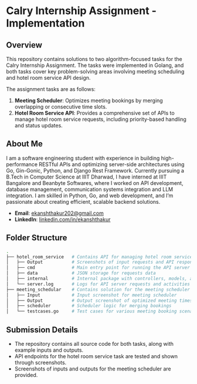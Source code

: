 # Calry Internship Assignment - Implementation

## Overview

This repository contains solutions to two algorithm-focused tasks for the Calry Internship Assignment. The tasks were implemented in Golang, and both tasks cover key problem-solving areas involving meeting scheduling and hotel room service API design.

The assignment tasks are as follows:
1. **Meeting Scheduler**: Optimizes meeting bookings by merging overlapping or consecutive time slots.
2. **Hotel Room Service API**: Provides a comprehensive set of APIs to manage hotel room service requests, including priority-based handling and status updates.

## About Me

I am a software engineering student with experience in building high-performance RESTful APIs and optimizing server-side architectures using Go, Gin-Gonic, Python, and Django Rest Framework. Currently pursuing a B.Tech in Computer Science at IIIT Dharwad, I have interned at IIIT Bangalore and Beanbyte Softwares, where I worked on API development, database management, communication systems integration and LLM integration. I am skilled in Python, Go, and web development, and I’m passionate about creating efficient, scalable backend solutions.

- **Email**: ekanshthakur202@gmail.com  
- **LinkedIn**: [linkedin.com/in/ekanshthakur](https://www.linkedin.com/in/ekanshthakur)

## Folder Structure

```bash
.
├── hotel_room_service   # Contains API for managing hotel room service requests
│   ├── Output           # Screenshots of input requests and API responses
│   ├── cmd              # Main entry point for running the API server
│   ├── data             # JSON storage for requests data
│   ├── internal         # Internal package with controllers, models, and utilities
│   └── server.log       # Logs for API server requests and activities
├── meeting_schedular    # Contains solution for the meeting scheduler problem
│   ├── Input            # Input screenshot for meeting scheduler
│   ├── Output           # Output screenshot of optimized meeting times
│   ├── scheduler        # Scheduler logic for merging bookings
│   └── testcases.go     # Test cases for various meeting booking scenarios

```
## Submission Details

- The repository contains all source code for both tasks, along with example inputs and outputs.
- API endpoints for the hotel room service task are tested and shown through screenshots.
- Screenshots of inputs and outputs for the meeting scheduler are provided.
